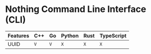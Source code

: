 # Nothing Command Line Interface (CLI)

| Features | C++ | Go  | Python | Rust | TypeScript |
| -------- | --- | --- | ------ | ---- | ---------- |
| UUID     | `V` | `V` | `X`    | `X`  | `X`        |
